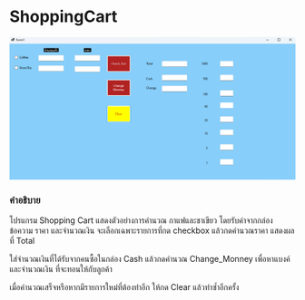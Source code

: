 # ShoppingCart


![ตัวอย่า](https://github.com/Jessadaruk/Shopping_Cart/blob/main/ShoppingCart/Screenshot%202025-01-03%20092220.png)

### คำอธิบาย
โปรแกรม Shopping Cart แสดงตัวอย่างการคำนวณ กาแฟและชาเขียว โดยรับค่าจากกล่องข้อความ ราคา และจำนวณเงิน จะเลือกเฉพาะรายการที่กด checkbox แล้วกดคำนวณราคา แสดงผลที่ Total

ใส่จำนวณเงินที่ได้รับจากคนซื้อในกล่อง Cash แล้วกดคำนวณ Change_Monney เพื่อหาแบงค์และจำนวณเงิน
ที่จะทอนให้กับลูกค้า 

เมื่อคำนวณเสร็จหรือหากมีรายการใหม่ที่ต้องทำอีก ให้กด Clear แล้วทำซ้ำอีกครั้ง
